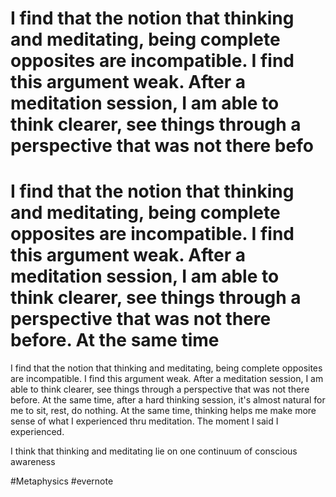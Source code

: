 # I find that the notion that thinking and meditating, being complete opposites are incompatible. I find this argument weak. After a meditation session, I am able to think clearer, see things through a perspective that was not there befo

# I find that the notion that thinking and meditating, being complete opposites are incompatible. I find this argument weak. After a meditation session, I am able to think clearer, see things through a perspective that was not there before. At the same time

I find that the notion that thinking and meditating, being complete opposites are incompatible. I find this argument weak. After a meditation session, I am able to think clearer, see things through a perspective that was not there before. At the same time, after a hard thinking session, it's almost natural for me to sit, rest, do nothing. At the same time, thinking helps me make more sense of what I experienced thru meditation. The moment I said I experienced.

I think that thinking and meditating lie on one continuum of conscious awareness

\#Metaphysics #evernote

